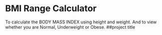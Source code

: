 # BMI Range Calculator
To calculate the BODY MASS INDEX using height and weight.
And to view whether you are Normal, Underweight or Obese.
##project title
